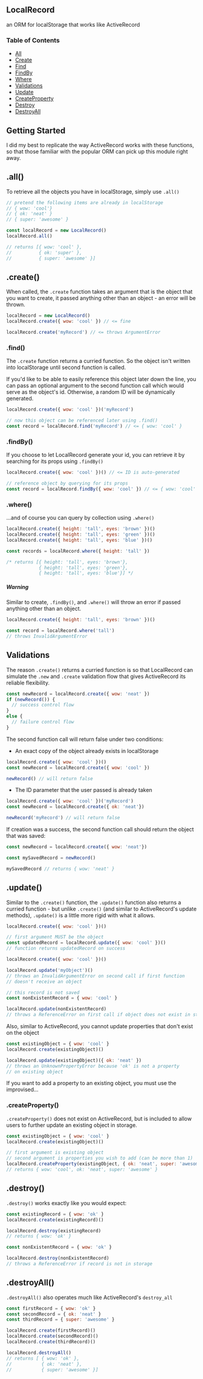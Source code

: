## LocalRecord
an ORM for localStorage that works like ActiveRecord

### Table of Contents
- [All](https://github.com/pwentz/localRecord#all)
- [Create](https://github.com/pwentz/localRecord#create)
- [Find](https://github.com/pwentz/localRecord#find)
- [FindBy](https://github.com/pwentz/localRecord#findBy)
- [Where](https://github.com/pwentz/localRecord#where)
- [Validations](https://github.com/pwentz/localRecord#validations)
- [Update](https://github.com/pwentz/localRecord#update)
- [CreateProperty](https://github.com/pwentz/localRecord#createProperty)
- [Destroy](https://github.com/pwentz/localRecord#destroy)
- [DestroyAll](https://github.com/pwentz/localRecord#destroyAll)


## Getting Started
I did my best to replicate the way ActiveRecord works with these functions,
so that those familiar with the popular ORM can pick up this module right away.

## .all()
To retrieve all the objects you have in localStorage, simply use `.all()`
```javascript
// pretend the following items are already in localStorage
// { wow: 'cool'}
// { ok: 'neat' }
// { super: 'awesome' }

const localRecord = new LocalRecord()
localRecord.all()

// returns [{ wow: 'cool' },
//          { ok: 'super' },
//          { super: 'awesome' }]
```

## .create()
When called, the `.create` function takes an argument that is the object that you want to create, it passed anything other than an object - an error will be thrown.
```javascript
localRecord = new LocalRecord()
localRecord.create({ wow: 'cool' }) // <= fine

localRecord.create('myRecord') // <= throws ArgumentError
```

### .find()

The `.create` function returns a curried function. So the object isn't written into localStorage until second function is called.

If you'd like to be able to easily reference this object later down the line, you can pass an optional argument to the second function call which would serve as the object's id. Otherwise, a random ID will be dynamically generated.

```javascript
localRecord.create({ wow: 'cool' })('myRecord')

// now this object can be referenced later using .find()
const record = localRecord.find('myRecord') // <= { wow: 'cool' }
```

### .findBy()
If you choose to let LocalRecord generate your id, you can retrieve it by searching for its props using `.findBy()`

```javascript
localRecord.create({ wow: 'cool' })() // <= ID is auto-generated

// reference object by querying for its props
const record = localRecord.findBy({ wow: 'cool' }) // <= { wow: 'cool' }
```
### .where()
...and of course you can query by collection using `.where()`
```javascript
localRecord.create({ height: 'tall', eyes: 'brown' })()
localRecord.create({ height: 'tall', eyes: 'green' })()
localRecord.create({ height: 'tall', eyes: 'blue' })()

const records = localRecord.where({ height: 'tall' })

/* returns [{ height: 'tall', eyes: 'brown'},
            { height: 'tall', eyes: 'green'},
            { height: 'tall', eyes: 'blue'}] */
```

##### Warning
Similar to create, `.findBy()`, and `.where()` will throw an error if passed anything other than an object.
```javascript
localRecord.create({ height: 'tall', eyes: 'brown' })()

const record = localRecord.where('tall')
// throws InvalidArgumentError
```

## Validations
The reason `.create()` returns a curried function is so that LocalRecord can simulate the `.new` and `.create` validation flow that gives ActiveRecord its reliable flexibility.
```javascript
const newRecord = localRecord.create({ wow: 'neat' })
if (newRecord()) {
  // success control flow
}
else {
  // failure control flow
}
```
The second function call will return false under two conditions:
 - An exact copy of the object already exists in localStorage
 ```javascript
 localRecord.create({ wow: 'cool' })()
 const newRecord = localRecord.create({ wow: 'cool' })

 newRecord() // will return false
 ```
 - The ID parameter that the user passed is already taken
 ```javascript
 localRecord.create({ wow: 'cool' })('myRecord')
 const newRecord = localRecord.create({ ok: 'neat'})

 newRecord('myRecord') // will return false
 ```

If creation was a success, the second function call should return the object that was saved:
```javascript
const newRecord = localRecord.create({ wow: 'neat'})

const mySavedRecord = newRecord()

mySavedRecord // returns { wow: 'neat' }
```

## .update()
Similar to the `.create()` function, the `.update()` function also returns a curried function - but unlike `.create()` (and similar to ActiveRecord's update methods), `.update()` is a little more rigid with what it allows.
```javascript
localRecord.create({ wow: 'cool' })()

// first argument MUST be the object
const updatedRecord = localRecord.update({ wow: 'cool' })()
// function returns updatedRecord on success
```
```javascript
localRecord.create({ wow: 'cool' })()

localRecord.update('myObject')()
// throws an InvalidArgumentError on second call if first function
// doesn't receive an object
```
```javascript
// this record is not saved
const nonExistentRecord = { wow: 'cool' }

localRecord.update(nonExistentRecord)
// throws a ReferenceError on first call if object does not exist in storage
```

Also, similar to ActiveRecord, you cannot update properties that don't exist on the object
```javascript
const existingObject = { wow: 'cool' }
localRecord.create(existingObject)()

localRecord.update(existingObject)({ ok: 'neat' })
// throws an UnknownPropertyError because 'ok' is not a property
// on existing object
```

If you want to add a property to an existing object, you must use the improvised...

### .createProperty()

`.createProperty()` does not exist on ActiveRecord, but is included to allow users
to further update an existing object in storage.
```javascript
const existingObject = { wow: 'cool' }
localRecord.create(existingObject)()

// first argument is existing object
// second argument is properties you wish to add (can be more than 1)
localRecord.createProperty(existingObject, { ok: 'neat', super: 'awesome' })
// returns { wow: 'cool', ok: 'neat', super: 'awesome' }
```

## .destroy()
`.destroy()` works exactly like you would expect:
```javascript
const existingRecord = { wow: 'ok' }
localRecord.create(existingRecord)()

localRecord.destroy(existingRecord)
// returns { wow: 'ok' }
```
```javascript
const nonExistentRecord = { wow: 'ok' }

localRecord.destroy(nonExistentRecord)
// throws a ReferenceError if record is not in storage
```

## .destroyAll()
`.destroyAll()` also operates much like ActiveRecord's `destroy_all`
```javascript
const firstRecord = { wow: 'ok' }
const secondRecord = { ok: 'neat' }
const thirdRecord = { super: 'awesome' }

localRecord.create(firstRecord)()
localRecord.create(secondRecord)()
localRecord.create(thirdRecord)()

localRecord.destroyAll()
// returns [ { wow: 'ok' },
//           { ok: 'neat' },
//           { super: 'awesome' }]
```
